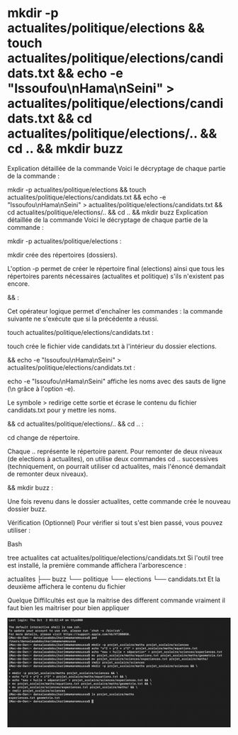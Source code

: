 
# mkdir -p actualites/politique/elections && touch actualites/politique/elections/candidats.txt && echo -e "Issoufou\nHama\nSeini" > actualites/politique/elections/candidats.txt && cd actualites/politique/elections/.. && cd .. && mkdir buzz 

Explication détaillée de la commande
Voici le décryptage de chaque partie de la commande :



mkdir -p actualites/politique/elections && touch actualites/politique/elections/candidats.txt && echo -e "Issoufou\nHama\nSeini" > actualites/politique/elections/candidats.txt && cd actualites/politique/elections/.. && cd .. && mkdir buzz
Explication détaillée de la commande
Voici le décryptage de chaque partie de la commande :

mkdir -p actualites/politique/elections :

mkdir crée des répertoires (dossiers).

L'option -p permet de créer le répertoire final (elections) ainsi que tous les répertoires parents nécessaires (actualites et politique) s'ils n'existent pas encore.

&& :

Cet opérateur logique permet d'enchaîner les commandes : la commande suivante ne s'exécute que si la précédente a réussi.

touch actualites/politique/elections/candidats.txt :

touch crée le fichier vide candidats.txt à l'intérieur du dossier elections.

&& echo -e "Issoufou\nHama\nSeini" > actualites/politique/elections/candidats.txt :

echo -e "Issoufou\nHama\nSeini" affiche les noms avec des sauts de ligne (\n grâce à l'option -e).

Le symbole > redirige cette sortie et écrase le contenu du fichier candidats.txt pour y mettre les noms.

&& cd actualites/politique/elections/.. && cd .. :

cd change de répertoire.

Chaque .. représente le répertoire parent. Pour remonter de deux niveaux (de elections à actualites), on utilise deux commandes cd .. successives (techniquement, on pourrait utiliser cd actualites, mais l'énoncé demandait de remonter deux niveaux).

&& mkdir buzz :

Une fois revenu dans le dossier actualites, cette commande crée le nouveau dossier buzz.

Vérification (Optionnel)
Pour vérifier si tout s'est bien passé, vous pouvez utiliser :

Bash

tree actualites
cat actualites/politique/elections/candidats.txt
Si l'outil tree est installé, la première commande affichera l'arborescence :

actualites
├── buzz
└── politique
    └── elections
        └── candidats.txt
Et la deuxième affichera le contenu du fichier

Quelque Diffilcultés est que la maitrise des different commande vraiment il faut bien les maitriser  pour bien appliquer 

![](exo5.png)








